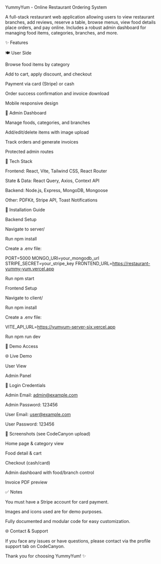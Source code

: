 YummyYum - Online Restaurant Ordering System

A full-stack restaurant web application allowing users to view restaurant branches, add reviews, reserve a table,  browse menus, view food details  place orders, and pay online. Includes a robust admin dashboard for managing food items, categories, branches, and more.

✨ Features

🍽️ User Side

Browse food items by category

Add to cart, apply discount, and checkout

Payment via card (Stripe) or cash

Order success confirmation and invoice download

Mobile responsive design

📅 Admin Dashboard

Manage foods, categories, and branches

Add/edit/delete items with image upload

Track orders and generate invoices

Protected admin routes

🚀 Tech Stack

Frontend: React, Vite, Tailwind CSS, React Router

State & Data: React Query, Axios, Context API

Backend: Node.js, Express, MongoDB, Mongoose

Other: PDFKit, Stripe API, Toast Notifications

🔧 Installation Guide

Backend Setup

Navigate to server/

Run npm install

Create a .env file:

PORT=5000
MONGO_URI=your_mongodb_url
STRIPE_SECRET=your_stripe_key
FRONTEND_URL=https://restaurant-yummy-yum.vercel.app

Run npm start


Frontend Setup

Navigate to client/

Run npm install

Create a .env file:

VITE_API_URL=https://yumyum-server-six.vercel.app

Run npm run dev


📱 Demo Access

🌐 Live Demo

User View

Admin Panel

🔑 Login Credentials

Admin Email: admin@example.com

Admin Password: 123456

User Email: user@example.com

User Password: 123456

🟯 Screenshots (see CodeCanyon upload)

Home page & category view

Food detail & cart

Checkout (cash/card)

Admin dashboard with food/branch control

Invoice PDF preview

✅ Notes

You must have a Stripe account for card payment.

Images and icons used are for demo purposes.

Fully documented and modular code for easy customization.

🌐 Contact & Support

If you face any issues or have questions, please contact via the profile support tab on CodeCanyon.

Thank you for choosing YummyYum! ✨